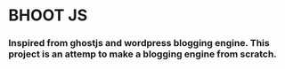 # BHOOT JS
### Inspired from ghostjs and wordpress blogging engine. This project is an attemp to make a blogging engine from scratch.